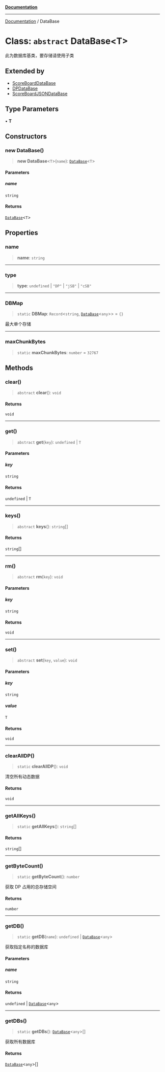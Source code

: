 [**Documentation**](../README.md)

---

[Documentation](../globals.md) / DataBase

# Class: `abstract` DataBase\<T\>

此为数据库基类，要存储请使用子类

## Extended by

-   [ScoreBoardDataBase](ScoreBoardDataBase.md)
-   [DPDataBase](DPDataBase.md)
-   [ScoreBoardJSONDataBase](ScoreBoardJSONDataBase.md)

## Type Parameters

• **T**

## Constructors

### new DataBase()

> **new DataBase**\<`T`\>(`name`): [`DataBase`](DataBase.md)\<`T`\>

#### Parameters

##### name

`string`

#### Returns

[`DataBase`](DataBase.md)\<`T`\>

## Properties

### name

> **name**: `string`

---

### type

> **type**: `undefined` \| `"DP"` \| `"jSB"` \| `"cSB"`

---

### DBMap

> `static` **DBMap**: `Record`\<`string`, [`DataBase`](DataBase.md)\<`any`\>\> = `{}`

最大单个存储

---

### maxChunkBytes

> `static` **maxChunkBytes**: `number` = `32767`

## Methods

### clear()

> `abstract` **clear**(): `void`

#### Returns

`void`

---

### get()

> `abstract` **get**(`key`): `undefined` \| `T`

#### Parameters

##### key

`string`

#### Returns

`undefined` \| `T`

---

### keys()

> `abstract` **keys**(): `string`[]

#### Returns

`string`[]

---

### rm()

> `abstract` **rm**(`key`): `void`

#### Parameters

##### key

`string`

#### Returns

`void`

---

### set()

> `abstract` **set**(`key`, `value`): `void`

#### Parameters

##### key

`string`

##### value

`T`

#### Returns

`void`

---

### clearAllDP()

> `static` **clearAllDP**(): `void`

清空所有动态数据

#### Returns

`void`

---

### getAllKeys()

> `static` **getAllKeys**(): `string`[]

#### Returns

`string`[]

---

### getByteCount()

> `static` **getByteCount**(): `number`

获取 DP 占用的总存储空间

#### Returns

`number`

---

### getDB()

> `static` **getDB**(`name`): `undefined` \| [`DataBase`](DataBase.md)\<`any`\>

获取指定名称的数据库

#### Parameters

##### name

`string`

#### Returns

`undefined` \| [`DataBase`](DataBase.md)\<`any`\>

---

### getDBs()

> `static` **getDBs**(): [`DataBase`](DataBase.md)\<`any`\>[]

获取所有数据库

#### Returns

[`DataBase`](DataBase.md)\<`any`\>[]
